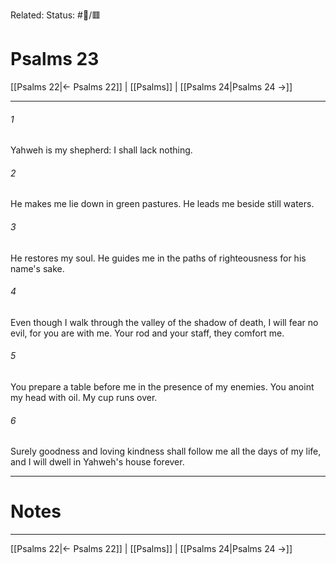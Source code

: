 Related:
Status: #📖/🟥
# Psalms 23

[[Psalms 22|← Psalms 22]] | [[Psalms]] | [[Psalms 24|Psalms 24 →]]
***



###### 1 
Yahweh is my shepherd: I shall lack nothing. 

###### 2 
He makes me lie down in green pastures. He leads me beside still waters. 

###### 3 
He restores my soul. He guides me in the paths of righteousness for his name's sake. 

###### 4 
Even though I walk through the valley of the shadow of death, I will fear no evil, for you are with me. Your rod and your staff, they comfort me. 

###### 5 
You prepare a table before me in the presence of my enemies. You anoint my head with oil. My cup runs over. 

###### 6 
Surely goodness and loving kindness shall follow me all the days of my life, and I will dwell in Yahweh's house forever.

---
# Notes


***
[[Psalms 22|← Psalms 22]] | [[Psalms]] | [[Psalms 24|Psalms 24 →]]

